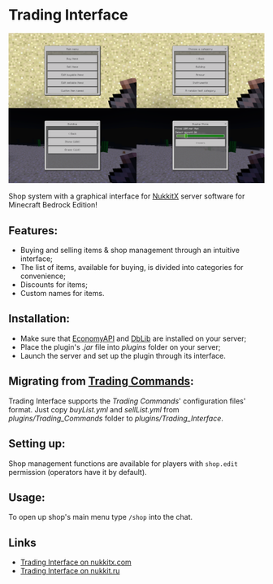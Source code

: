 # Trading Interface
![cover](screenshots/cover.png)

Shop system with a graphical interface for [NukkitX][nukkitx] server software for Minecraft Bedrock Edition!

## Features:
-   Buying and selling items & shop management through an intuitive interface;
-   The list of items, available for buying, is divided into categories for convenience;
-   Discounts for items;
-   Custom names for items.

## Installation:
-   Make sure that [EconomyAPI][economy] and [DbLib][dblib] are installed on your server;
-   Place the plugin's _.jar_ file into _plugins_ folder on your server;
-   Launch the server and set up the plugin through its interface.

## Migrating from [Trading Commands](https://github.com/Leonidius20/TradingCommands):
Trading Interface supports the _Trading Commands_' configuration files' format. Just copy _buyList.yml_ and _sellList.yml_ from _plugins/Trading_Commands_ folder to _plugins/Trading_Interface_.

## Setting up:
Shop management functions are available for players with `shop.edit` permission (operators have it by default).

## Usage:
To open up shop's main menu type `/shop` into the chat.

## Links
-   [Trading Interface on nukkitx.com](https://nukkitx.com/resources/trading-interface.113/)
-   [Trading Interface on nukkit.ru](http://forums.voxelwind.com/resources/trading-interface.144/)

[economy]: https://github.com/EconomyS/EconomyAPI
[dblib]: https://github.com/fromgate/DbLib
[nukkitx]: http://github.com/NukkitX/Nukkit
